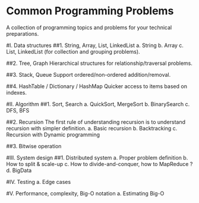 Common Programming Problems
===============
A collection of programming topics and problems for your technical preparations.

#I. Data structures
##1. String, Array, List, LinkedList 
	a. String
	b. Array
	c. List, LinkedList (for collection and grouping problems).

##2. Tree, Graph
	Hierarchical structures for relationship/traversal problems. 

##3. Stack, Queue
	Support ordered/non-ordered addition/removal.

##4. HashTable / Dictionary / HashMap
	Quicker access to items based on indexes.
	
#II. Algorithm
##1. Sort, Search
	a. QuickSort, MergeSort
	b. BinarySearch
	c. DFS, BFS

##2. Recursion
	The first rule of understanding recursion is to understand recursion with simpler definition.
	a. Basic recursion
	b. Backtracking
	c. Recursion with Dynamic programming

##3. Bitwise operation
	

#III. System design
##1. Distributed system
	a. Proper problem definition
	b. How to split & scale-up
	c. How to divide-and-conquer, how to MapReduce ?
	d. BigData

#IV. Testing
	a. Edge cases


#V. Performance, complexity, Big-O notation
	a. Estimating Big-O
	